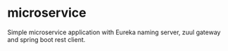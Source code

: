# microservice
Simple microservice application with Eureka naming server, zuul gateway and spring boot rest client.